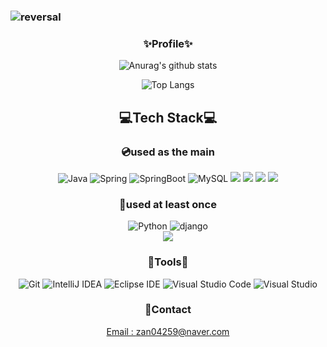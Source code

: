 ### ![reversal](https://capsule-render.vercel.app/api?type=rect&text=Welcom&animation=twinkling&fontAlign=30&fontSize=30&desc=Bigfoot%20GitHub%20Profile&descAlign=60&descAlignY=50&theme=gruvbox_light)




<div align="center">
  
### ✨Profile✨
 
 ![Anurag's github stats](https://github-readme-stats.vercel.app/api?username=kimjaeseong1&show_icons=true&theme=gruvbox_light)
 
 ![Top Langs](https://github-readme-stats.vercel.app/api/top-langs/?username=kimjaeseong1&layout=compact&theme=moltack)
 
 

 
##  💻Tech Stack💻
  
###  💿used as the main

  <img alt="Java" src ="https://img.shields.io/badge/Java-ED8B00?style=for-the-badge&logo=java&logoColor=white"/>
  <img alt="Spring" src ="https://img.shields.io/badge/Spring-6DB33F?style=for-the-badge&logo=spring&logoColor=white"/>
  <img alt="SpringBoot" src ="https://img.shields.io/badge/SpringBoot-green?style=for-the-badge&logo=springboot&logoColor=white"/>
  <img alt="MySQL" src ="https://img.shields.io/badge/MySQL-005C84?style=for-the-badge&logo=mysql&logoColor=white"/>
  <img src="https://img.shields.io/badge/Spring Data JPA-6DB33F?style=for-the-badge&logo=Spring Data JPA&logoColor=white"> 
  <img src="https://img.shields.io/badge/MyBatis-D14836?style=for-the-badge&logo=MyBatis&logoColor=white">
  <img src="https://img.shields.io/badge/Git-F05032?style=for-the-badge&logo=Git&logoColor=white">
  <img src="https://img.shields.io/badge/MariaDB-003545?style=for-the-badge&logo=MariaDB&logoColor=white">
   
### 📀used at least once

  <img alt="Python" src ="https://img.shields.io/badge/Python-3776AB?style=for-the-badge&logo=python&logoColor=white"/>
  <img alt="django" src ="https://img.shields.io/badge/Django-092E20?style=for-the-badge&logo=django&logoColor=white"/>   
  <div>
  </div>
  <img src="https://img.shields.io/badge/Linux-FCC624?style=for-the-badge&logo=Linux&logoColor=white">

### 🔧Tools🔧
![Git](https://img.shields.io/badge/Git-F05032.svg?&style=for-the-badge&logo=Git&logoColor=white) ![IntelliJ IDEA](https://img.shields.io/badge/IntelliJIDEA-000000.svg?style=for-the-badge&logo=intellij-idea&logoColor=white) ![Eclipse IDE](https://img.shields.io/badge/Eclipse%20IDE-2C2255.svg?&style=for-the-badge&logo=Eclipse%20IDE&logoColor=white) ![Visual Studio Code](https://img.shields.io/badge/Visual%20Studio%20Code-007ACC.svg?&style=for-the-badge&logo=Visual%20Studio%20Code&logoColor=white)  ![Visual Studio](https://img.shields.io/badge/Visual%20Studio-5C2D91.svg?style=for-the-badge&logo=visual-studio&logoColor=white)

### 📮Contact
[Email : zan04259@naver.com](zan04259@naver.com)
  
</div>
